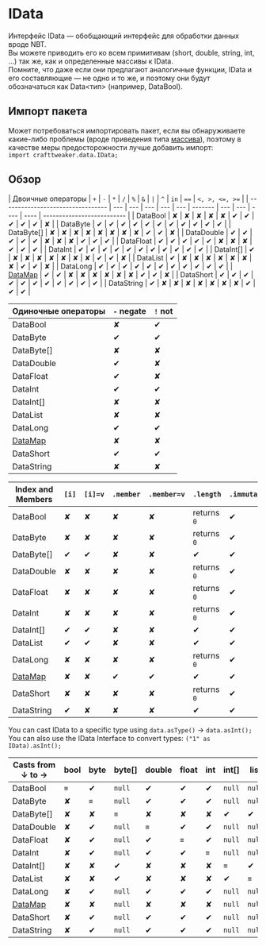 # IData

Интерфейс IData &mdash; обобщающий интерфейс для обработки данных вроде NBT.  
Вы можете приводить его ко всем примитивам (short, double, string, int, ...) так же, как и определенные массивы к IData.  
Помните, что даже если они предлагают аналогичные функции, IData и его составляющие &mdash; не одно и то же, и поэтому они будут обозначаться как Data<тип> (например, DataBool).

## Импорт пакета

Может потребоваться импортировать пакет, если вы обнаруживаете какие-либо проблемы (вроде приведения типа [массива](/AdvancedFunctions/Arrays_and_Loops/)), поэтому в качестве меры предосторожности лучше добавить импорт:  
`import crafttweaker.data.IData;`

## Обзор

| Двоичные операторы                | `+` | `-` | `*` | `/` | `%` | `&` | `|` | `^` | `in` | `==` | `<, >, <=, >=` |
| --------------------------------- | --- | --- | --- | --- | --- | ------- | --- | --- | ---- | ---- | -------------------------- |
| DataBool                          | ✘   | ✘   | ✘   | ✘   | ✘   | ✔       | ✔   | ✔   | ✔    | ✔    | ✘                          |
| DataByte                          | ✔   | ✔   | ✔   | ✔   | ✔   | ✔       | ✔   | ✔   | ✔    | ✔    | ✔                          |
| DataByte[]                        | ✘   | ✘   | ✘   | ✘   | ✘   | ✘       | ✘   | ✘   | ✔    | ✔    | ✘                          |
| DataDouble                        | ✔   | ✔   | ✔   | ✔   | ✔   | ✘       | ✘   | ✘   | ✔    | ✔    | ✔                          |
| DataFloat                         | ✔   | ✔   | ✔   | ✔   | ✔   | ✘       | ✘   | ✘   | ✔    | ✔    | ✔                          |
| DataInt                           | ✔   | ✔   | ✔   | ✔   | ✔   | ✔       | ✔   | ✔   | ✔    | ✔    | ✔                          |
| DataInt[]                         | ✔   | ✘   | ✘   | ✘   | ✘   | ✘       | ✘   | ✘   | ✔    | ✔    | ✘                          |
| DataList                          | ✔   | ✘   | ✘   | ✘   | ✘   | ✘       | ✘   | ✘   | ✔    | ✔    | ✘                          |
| DataLong                          | ✔   | ✔   | ✔   | ✔   | ✔   | ✔       | ✔   | ✔   | ✔    | ✔    | ✔                          |
| [DataMap](/Vanilla/Data/DataMap/) | ✔   | ✔   | ✘   | ✘   | ✘   | ✘       | ✘   | ✘   | ✔    | ✔    | ✘                          |
| DataShort                         | ✔   | ✔   | ✔   | ✔   | ✔   | ✔       | ✔   | ✔   | ✔    | ✔    | ✔                          |
| DataString                        | ✔   | ✘   | ✘   | ✘   | ✘   | ✘       | ✘   | ✘   | ✔    | ✔    | ✔                          |

| Одиночные операторы               | `-` negate | `!` not |
| --------------------------------- | ---------- | ------- |
| DataBool                          | ✘          | ✔       |
| DataByte                          | ✔          | ✔       |
| DataByte[]                        | ✘          | ✘       |
| DataDouble                        | ✔          | ✘       |
| DataFloat                         | ✔          | ✘       |
| DataInt                           | ✔          | ✔       |
| DataInt[]                         | ✘          | ✘       |
| DataList                          | ✘          | ✘       |
| DataLong                          | ✔          | ✔       |
| [DataMap](/Vanilla/Data/DataMap/) | ✘          | ✘       |
| DataShort                         | ✔          | ✔       |
| DataString                        | ✘          | ✘       |

| Index and Members                 | `[i]` | `[i]=v` | `.member` | `.member=v` | `.length`   | `.immutable` | `.update(v)` |
| --------------------------------- | ----- | ------- | --------- | ----------- | ----------- | ------------ | ------------ |
| DataBool                          | ✘     | ✘       | ✘         | ✘           | returns `0` | ✔            | ✔            |
| DataByte                          | ✘     | ✘       | ✘         | ✘           | returns `0` | ✔            | ✔            |
| DataByte[]                        | ✔     | ✔       | ✘         | ✘           | ✔           | ✔            | ✔            |
| DataDouble                        | ✘     | ✘       | ✘         | ✘           | returns `0` | ✔            | ✔            |
| DataFloat                         | ✘     | ✘       | ✘         | ✘           | returns `0` | ✔            | ✔            |
| DataInt                           | ✘     | ✘       | ✘         | ✘           | returns `0` | ✔            | ✔            |
| DataInt[]                         | ✔     | ✔       | ✘         | ✘           | ✔           | ✔            | ✔            |
| DataList                          | ✔     | ✔       | ✘         | ✘           | ✔           | ✔            | ✔            |
| DataLong                          | ✘     | ✘       | ✘         | ✘           | returns `0` | ✔            | ✔            |
| [DataMap](/Vanilla/Data/DataMap/) | ✘     | ✘       | ✔         | ✔           | ✔           | ✔            | ✔            |
| DataShort                         | ✘     | ✘       | ✘         | ✘           | returns `0` | ✔            | ✔            |
| DataString                        | ✔     | ✘       | ✘         | ✘           | ✔           | ✔            | ✔            |

You can cast IData to a specific type using `data.asType()` → `data.asInt();`  
You can also use the IData Interface to convert types: `("1" as IData).asInt();`

| Casts from ↓ to →                 | bool | byte | byte[] | double | float | int | int[]  | list   | long | [Map](/AdvancedFunctions/Associative_Arrays/) | short | string |
| --------------------------------- | ---- | ---- | ------ | ------ | ----- | --- | ------ | ------ | ---- | --------------------------------------------- | ----- | ------ |
| DataBool                          | `≡`  | ✔    | `null` | ✔      | ✔     | ✔   | `null` | `null` | ✔    | `null`                                        | ✔     | ✔      |
| DataByte                          | ✘    | `≡`  | `null` | ✔      | ✔     | ✔   | `null` | `null` | ✔    | `null`                                        | ✔     | ✔      |
| DataByte[]                        | ✘    | ✘    | `≡`    | ✘      | ✘     | ✘   | ✔      | ✔      | ✘    | `null`                                        | ✘     | ✔      |
| DataDouble                        | ✘    | ✔    | `null` | `≡`    | ✔     | ✔   | `null` | `null` | ✔    | `null`                                        | ✔     | ✔      |
| DataFloat                         | ✘    | ✔    | `null` | ✔      | `≡`   | ✔   | `null` | `null` | ✔    | `null`                                        | ✔     | ✔      |
| DataInt                           | ✘    | ✔    | `null` | ✔      | ✔     | `≡` | `null` | `null` | ✔    | `null`                                        | ✔     | ✔      |
| DataInt[]                         | ✘    | ✘    | ✔      | ✘      | ✘     | ✘   | `≡`    | ✔      | ✘    | `null`                                        | ✘     | ✔      |
| DataList                          | ✘    | ✘    | ✔      | ✘      | ✘     | ✘   | ✔      | `≡`    | ✘    | `null`                                        | ✘     | ✔      |
| DataLong                          | ✘    | ✔    | `null` | ✔      | ✔     | ✔   | `null` | `null` | `≡`  | `null`                                        | ✔     | ✔      |
| [DataMap](/Vanilla/Data/DataMap/) | ✘    | ✘    | `null` | ✘      | ✘     | ✘   | `null` | `null` | ✘    | `≡`                                           | ✘     | ✔      |
| DataShort                         | ✘    | ✔    | `null` | ✔      | ✔     | ✔   | `null` | `null` | ✔    | `null`                                        | `≡`   | ✔      |
| DataString                        | ✘    | ✔    | `null` | ✔      | ✔     | ✔   | `null` | `null` | ✔    | `null`                                        | ✔     | `≡`    |